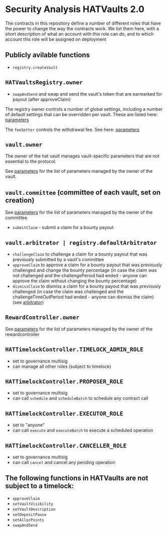 # Security Analysis HATVaults 2.0


The contracts in this repository define a number of different roles that have the power to change the way the contracts work. We list them here, with a short description of what an account with this role can do, and to which account this role will be assigned on deployment

## Publicly avilable functions

- `registry.createVault`

## `HATVaultsRegistry.owner`

- `swapAndSend` and swap and send the vauit's token that are earmarked for payout (after approveClaim)

The registry owner controls a number of global settings, including a number of defautl settings that can be overridden per vault. These are listed here: [parameters](./parameters.md) 


The `feeSetter` controls the withdrawal fee. 
See here: [parameters](./parameters.md) 



## `vault.owner`

The owner of the hat vault manages vault-specific parameters that are not essential to the protocol. 

See [parameters](./parameters.md) for the list of parameters managed by the owner of the vault. 


## `vault.committee` (committee of each vault, set on creation)

See [parameters](./parameters.md) for the list of parameters managed by the owner of the committee.

- `submitClaim` - submit a claim for a bounty payout


## `vault.arbitrator | registry.defaultArbitrator`

- `challengeClaim` to challenge a claim for a bounty payout that was previously submitted by a vault's committee
- `approveClaim` to approve a claim for a bounty payout that was previously challenged and change the bounty percentage (in case the claim was not challenged and the challengePeriod had ended - anyone can approve the claim without changing the bounty percentage)
- `dismissClaim` to dismiss a claim for a bounty payout that was previously challenged (in case the claim was challenged and the challengeTimeOutPeriod had ended - anyone can dismiss the claim)
(see [arbitrator](./arbitrator.md))



## `RewardController.owner`

See [parameters](./parameters.md) for the list of parameters managed by the owner of the rewardcontroller


## `HATTimelockController.TIMELOCK_ADMIN_ROLE`

- set to governance multisig
- can manage all other roles (subject to timelock)

## `HATTimelockController.PROPOSER_ROLE`

- set to governance multisig
- can call `schedule` and `scheduleBatch` to schedule any contract call

## `HATTimelockController.EXECUTOR_ROLE`

- set to "anyone"
- can call `execute` and `executeBatch` to execute a scheduled operation

## `HATTimelockController.CANCELLER_ROLE`

- set to governance multisig
- can call `cancel` and cancel any pending operation


## The following functions in HATVaults are **not** subject to a timelock:
  - `approveClaim`
  - `setVaultVisibility`
  - `setVaultDescription`
  - `setDepositPause`
  - `setAllocPoints`
  - `swapAndSend`
